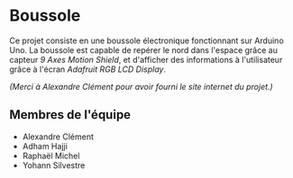 # Boussole
Ce projet consiste en une boussole électronique fonctionnant sur Arduino Uno. La boussole est capable de repérer le nord dans l'espace grâce au capteur _9 Axes Motion Shield_, et d'afficher des informations à l'utilisateur grâce à l'écran _Adafruit RGB LCD Display_.

_(Merci à Alexandre Clément pour avoir fourni le site internet du projet.)_

## Membres de l'équipe

- Alexandre Clément
- Adham Hajji
- Raphaël Michel
- Yohann Silvestre
